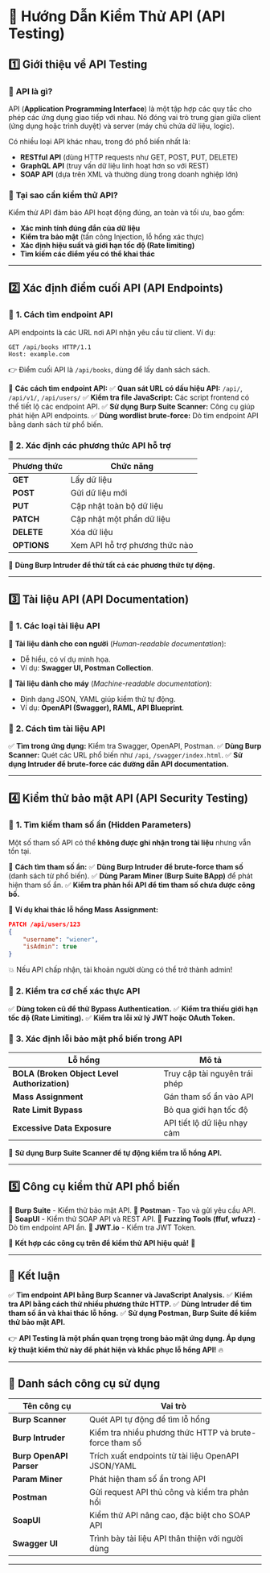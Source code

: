 # 📌 **Hướng Dẫn Kiểm Thử API (API Testing)**

## **1️⃣ Giới thiệu về API Testing**
### 🔹 **API là gì?**
API (**Application Programming Interface**) là một tập hợp các quy tắc cho phép các ứng dụng giao tiếp với nhau. Nó đóng vai trò trung gian giữa client (ứng dụng hoặc trình duyệt) và server (máy chủ chứa dữ liệu, logic).

Có nhiều loại API khác nhau, trong đó phổ biến nhất là:
- **RESTful API** (dùng HTTP requests như GET, POST, PUT, DELETE)
- **GraphQL API** (truy vấn dữ liệu linh hoạt hơn so với REST)
- **SOAP API** (dựa trên XML và thường dùng trong doanh nghiệp lớn)

### 🔹 **Tại sao cần kiểm thử API?**
Kiểm thử API đảm bảo API hoạt động đúng, an toàn và tối ưu, bao gồm:
- **Xác minh tính đúng đắn của dữ liệu**
- **Kiểm tra bảo mật** (tấn công Injection, lỗ hổng xác thực)
- **Xác định hiệu suất và giới hạn tốc độ (Rate limiting)**
- **Tìm kiếm các điểm yếu có thể khai thác**

---
## **2️⃣ Xác định điểm cuối API (API Endpoints)**

### 🔹 **1. Cách tìm endpoint API**
API endpoints là các URL nơi API nhận yêu cầu từ client. Ví dụ:
```http
GET /api/books HTTP/1.1
Host: example.com
```
👉 Điểm cuối API là `/api/books`, dùng để lấy danh sách sách.

📌 **Các cách tìm endpoint API:**
✅ **Quan sát URL có dấu hiệu API:** `/api/`, `/api/v1/`, `/api/users/`
✅ **Kiểm tra file JavaScript:** Các script frontend có thể tiết lộ các endpoint API.
✅ **Sử dụng Burp Suite Scanner:** Công cụ giúp phát hiện API endpoints.
✅ **Dùng wordlist brute-force:** Dò tìm endpoint API bằng danh sách từ phổ biến.

### 🔹 **2. Xác định các phương thức API hỗ trợ**
| **Phương thức** | **Chức năng** |
|------------|--------------|
| **GET** | Lấy dữ liệu |
| **POST** | Gửi dữ liệu mới |
| **PUT** | Cập nhật toàn bộ dữ liệu |
| **PATCH** | Cập nhật một phần dữ liệu |
| **DELETE** | Xóa dữ liệu |
| **OPTIONS** | Xem API hỗ trợ phương thức nào |

📌 **Dùng Burp Intruder để thử tất cả các phương thức tự động.**

---
## **3️⃣ Tài liệu API (API Documentation)**
### 🔹 **1. Các loại tài liệu API**
📌 **Tài liệu dành cho con người** (*Human-readable documentation*):
- Dễ hiểu, có ví dụ minh họa.
- Ví dụ: **Swagger UI, Postman Collection**.

📌 **Tài liệu dành cho máy** (*Machine-readable documentation*):
- Định dạng JSON, YAML giúp kiểm thử tự động.
- Ví dụ: **OpenAPI (Swagger), RAML, API Blueprint**.

### 🔹 **2. Cách tìm tài liệu API**
✅ **Tìm trong ứng dụng:** Kiểm tra Swagger, OpenAPI, Postman.
✅ **Dùng Burp Scanner:** Quét các URL phổ biến như `/api`, `/swagger/index.html`.
✅ **Sử dụng Intruder để brute-force các đường dẫn API documentation.**

---
## **4️⃣ Kiểm thử bảo mật API (API Security Testing)**
### 🔹 **1. Tìm kiếm tham số ẩn (Hidden Parameters)**
Một số tham số API có thể **không được ghi nhận trong tài liệu** nhưng vẫn tồn tại.

📌 **Cách tìm tham số ẩn:**
✅ **Dùng Burp Intruder để brute-force tham số** (danh sách từ phổ biến).
✅ **Dùng Param Miner (Burp Suite BApp)** để phát hiện tham số ẩn.
✅ **Kiểm tra phản hồi API để tìm tham số chưa được công bố.**

📌 **Ví dụ khai thác lỗ hổng Mass Assignment:**
```json
PATCH /api/users/123
{
    "username": "wiener",
    "isAdmin": true
}
```
💥 Nếu API chấp nhận, tài khoản người dùng có thể trở thành admin!

### 🔹 **2. Kiểm tra cơ chế xác thực API**
✅ **Dùng token cũ để thử Bypass Authentication.**
✅ **Kiểm tra thiếu giới hạn tốc độ (Rate Limiting).**
✅ **Kiểm tra lỗi xử lý JWT hoặc OAuth Token.**

### 🔹 **3. Xác định lỗi bảo mật phổ biến trong API**
| **Lỗ hổng** | **Mô tả** |
|------------|--------------|
| **BOLA (Broken Object Level Authorization)** | Truy cập tài nguyên trái phép |
| **Mass Assignment** | Gán tham số ẩn vào API |
| **Rate Limit Bypass** | Bỏ qua giới hạn tốc độ |
| **Excessive Data Exposure** | API tiết lộ dữ liệu nhạy cảm |

📌 **Sử dụng Burp Suite Scanner để tự động kiểm tra lỗ hổng API.**

---
## **5️⃣ Công cụ kiểm thử API phổ biến**
🔹 **Burp Suite** - Kiểm thử bảo mật API.
🔹 **Postman** - Tạo và gửi yêu cầu API.
🔹 **SoapUI** - Kiểm thử SOAP API và REST API.
🔹 **Fuzzing Tools (ffuf, wfuzz)** - Dò tìm endpoint API ẩn.
🔹 **JWT.io** - Kiểm tra JWT Token.

📌 **Kết hợp các công cụ trên để kiểm thử API hiệu quả!** 🚀

---
## **📌 Kết luận**
✅ **Tìm endpoint API bằng Burp Scanner và JavaScript Analysis.**
✅ **Kiểm tra API bằng cách thử nhiều phương thức HTTP.**
✅ **Dùng Intruder để tìm tham số ẩn và khai thác lỗ hổng.**
✅ **Sử dụng Postman, Burp Suite để kiểm thử bảo mật API.**

👉 **API Testing là một phần quan trọng trong bảo mật ứng dụng. Áp dụng kỹ thuật kiểm thử này để phát hiện và khắc phục lỗ hổng API!** 🔥


---

## 📌 Danh sách công cụ sử dụng
| **Tên công cụ** | **Vai trò** |
|----------------|------------|
| **Burp Scanner** | Quét API tự động để tìm lỗ hổng |
| **Burp Intruder** | Kiểm tra nhiều phương thức HTTP và brute-force tham số |
| **Burp OpenAPI Parser** | Trích xuất endpoints từ tài liệu OpenAPI JSON/YAML |
| **Param Miner** | Phát hiện tham số ẩn trong API |
| **Postman** | Gửi request API thủ công và kiểm tra phản hồi |
| **SoapUI** | Kiểm thử API nâng cao, đặc biệt cho SOAP API |
| **Swagger UI** | Trình bày tài liệu API thân thiện với người dùng |

---
